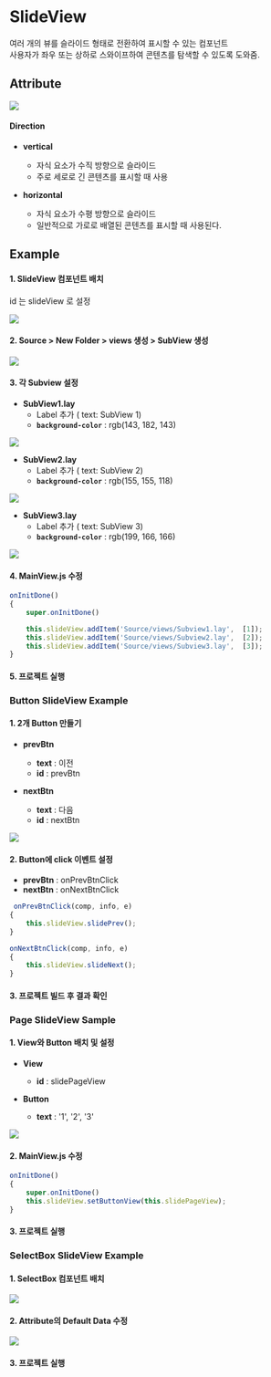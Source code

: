 # SlideView

여러 개의 뷰를 슬라이드 형태로 전환하여 표시할 수 있는 컴포넌트<br/>
사용자가 좌우 또는 상하로 스와이프하여 콘텐츠를 탐색할 수 있도록 도와줌.

## Attribute

![](https://wikidocs.net/images/page/276271/slide_attribute.png)

#### Direction

* **vertical**
	* 자식 요소가 수직 방향으로 슬라이드
	* 주로 세로로 긴 콘텐츠를 표시할 때 사용

* **horizontal**
	* 자식 요소가 수평 방향으로 슬라이드
	* 일반적으로 가로로 배열된 콘텐츠를 표시할 때 사용된다.

## Example

#### 1. SlideView 컴포넌트 배치

id 는 slideView 로 설정

![](https://wikidocs.net/images/page/276271/slide_setting.png)

#### 2. Source > New Folder > views 생성 > SubView 생성
 ![](https://wikidocs.net/images/page/276271/slide_subview.png)


#### 3. 각 Subview 설정

* **SubView1.lay**
	* Label 추가 ( text: SubView 1)
	* **`background-color`** : rgb(143, 182, 143)

![](https://wikidocs.net/images/page/276271/Subview1.png)

* **SubView2.lay**
	* Label 추가 ( text: SubView 2)
	* **`background-color`** : rgb(155, 155, 118)

![](https://wikidocs.net/images/page/276271/Subview2.png)

* **SubView3.lay**
	* Label 추가 ( text: SubView 3)
	* **`background-color`** : rgb(199, 166, 166)

![](https://wikidocs.net/images/page/276271/Subview3.png)

#### 4. MainView.js 수정

```js
onInitDone()
{
	super.onInitDone()

	this.slideView.addItem('Source/views/Subview1.lay',  [1]);
	this.slideView.addItem('Source/views/Subview2.lay',  [2]);
	this.slideView.addItem('Source/views/Subview3.lay',  [3]);
}
```

#### 5. 프로젝트 실행


### Button SlideView Example

#### 1. 2개 Button 만들기

* **prevBtn**
	* **text** : 이전
	* **id** : prevBtn

* **nextBtn**
	* **text** : 다음
	* **id** : nextBtn

![](https://wikidocs.net/images/page/276271/slide_btn.png)

#### 2. Button에 click 이벤트 설정

* **prevBtn** : onPrevBtnClick
* **nextBtn** : onNextBtnClick

```js
 onPrevBtnClick(comp, info, e)
{
	this.slideView.slidePrev();
}

onNextBtnClick(comp, info, e)
{
	this.slideView.slideNext();
}
```

#### 3. 프로젝트 빌드 후 결과 확인

### Page SlideView Sample

#### 1. View와 Button 배치 및 설정

* **View**
	* **id** : slidePageView

* **Button**
	* **text** : '1', '2', '3'

![](https://wikidocs.net/images/page/276271/slide_page.png)

#### 2. MainView.js 수정

```js
onInitDone()
{
	super.onInitDone()
	this.slideView.setButtonView(this.slidePageView);
}
```

#### 3. 프로젝트 실행

### SelectBox SlideView Example

#### 1. SelectBox 컴포넌트 배치

![](https://wikidocs.net/images/page/276271/slide_select.png)

#### 2. Attribute의 Default Data 수정

![](https://wikidocs.net/images/page/276271/slide_selectData.png)

#### 3. 프로젝트 실행